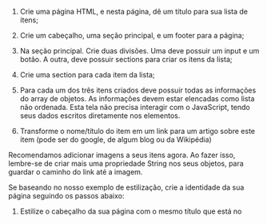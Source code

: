 1. Crie uma página HTML, e nesta página, dê um título para sua lista de itens;

2. Crie um cabeçalho, uma seção principal, e um footer para a página;

3. Na seção principal. Crie duas divisões. Uma deve possuir um input e um botão. A outra, deve possuir sections para criar os itens da lista;

4. Crie uma section para cada item da lista;

5. Para cada um dos três itens criados deve possuir todas as informações do array de objetos. As informações devem estar elencadas como lista não ordenada. Esta tela não precisa interagir com o JavaScript, tendo seus dados escritos diretamente nos elementos.

6. Transforme o nome/título do item em um link para um artigo sobre este item (pode ser do google, de algum blog ou da Wikipédia)

Recomendamos adicionar imagens a seus itens agora. Ao fazer isso, lembre-se de criar mais uma propriedade String nos seus objetos, para guardar o caminho do link até a imagem.

Se baseando no nosso exemplo de estilização, crie a identidade da sua página seguindo os passos abaixo:

1. Estilize o cabeçalho da sua página com o mesmo título que está no <title>;

2. Estilize o rodapé para sua página, e nele, coloque suas informações de contato (nome e github);

3. Estilize a lista criada na semana passada, seguindo o padrão enviado;

Você não precisa seguir exatamente os mesmos tamanhos, fontes e cores da página de exemplo, mas é importante que os elementos estejam presentes (cabeçalho, rodapé, barra de pesquisa etc).